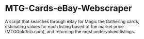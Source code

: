 # MTG-Cards-eBay-Webscraper
A script that searches through eBay for Magic the Gathering cards, estimating values for each listing based of the market price (MTGGoldfish.com), and returning the most undervalued listings.
